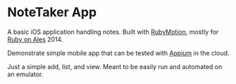 NoteTaker App
=============

A basic iOS application handling notes. Built with [RubyMotion](http://www.rubymotion.com/), mostly for [Ruby on Ales](http://ruby.onales.com/) 2014.

Demonstrate simple mobile app that can be tested with [Appium](https://github.com/appium/appium) in the cloud.

Just a simple add, list, and view. Meant to be easily run and automated on an emulator. 
